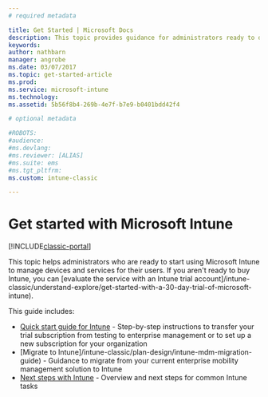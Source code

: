 ```yaml
---
# required metadata

title: Get Started | Microsoft Docs
description: This topic provides guidance for administrators ready to deploy Microsoft Intune to the enterprise production environment they manage.
keywords:
author: nathbarn
manager: angrobe
ms.date: 03/07/2017
ms.topic: get-started-article
ms.prod:
ms.service: microsoft-intune
ms.technology:
ms.assetid: 5b56f8b4-269b-4e7f-b7e9-b0401bdd42f4

# optional metadata

#ROBOTS:
#audience:
#ms.devlang:
#ms.reviewer: [ALIAS]
#ms.suite: ems
#ms.tgt_pltfrm:
ms.custom: intune-classic

---
```


# Get started with Microsoft Intune

[!INCLUDE[classic-portal](../includes/classic-portal.md)]

This topic helps administrators who are ready to start using Microsoft Intune to manage devices and services for their users. If you aren't ready to buy Intune, you can [evaluate the service with an Intune trial account]/intune-classic/understand-explore/get-started-with-a-30-day-trial-of-microsoft-intune).

This guide includes:
- [Quick start guide for Intune](start-with-a-paid-subscription-to-microsoft-intune.md) - Step-by-step instructions to transfer your trial subscription from testing to enterprise management or to set up a new subscription for your organization
- [Migrate to Intune]/intune-classic/plan-design/intune-mdm-migration-guide) - Guidance to migrate from your current enterprise mobility management solution to Intune
- [Next steps with Intune](prevent-company-data-leaks-from-Office-365-mobile-apps.md) - Overview and next steps for common Intune tasks
